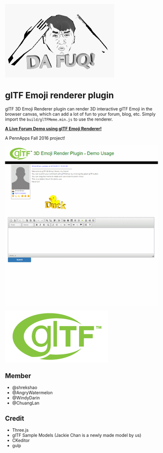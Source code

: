 ![](img/JackieChan.gif)

glTF Emoji renderer plugin
=====

glTF 3D Emoji Renderer plugin can render 3D interactive glTF Emoji in the browser canvas, 
which can add a lot of fun to your forum, blog, etc. Simply import the `build/glTFMeme.min.js` to use the renderer. 

[**A Live Forum Demo using glTF Emoji Renderer!**](https://shrekshao.github.io/gltf-emoji/src/renderer/a)

A PennApps Fall 2016 project!

![](img/demo.gif)


![gltf-logo](https://github.com/KhronosGroup/glTF/raw/master/specification/figures/gltf.png)

## Member
* @shrekshao
* @AngryWatermelon
* @WindyDarin
* @ChuangLan


## Credit

* Three.js
* glTF Sample Models (Jackie Chan is a newly made model by us)
* CKeditor
* gulp